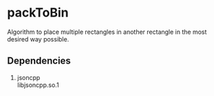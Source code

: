 # packToBin
Algorithm to place multiple rectangles in another rectangle in the most desired way possible. 

## Dependencies
1. jsoncpp  
libjsoncpp.so.1